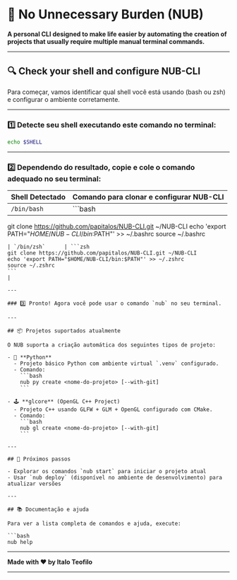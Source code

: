 # 🚀 No Unnecessary Burden (NUB)

**A personal CLI designed to make life easier by automating the creation of projects that usually require multiple manual terminal commands.**

---

## 🔍 Check your shell and configure NUB-CLI

Para começar, vamos identificar qual shell você está usando (bash ou zsh) e configurar o ambiente corretamente.

---

### 1️⃣ Detecte seu shell executando este comando no terminal:

```bash
echo $SHELL
```

---

### 2️⃣ Dependendo do resultado, copie e cole o comando adequado no seu terminal:

| Shell Detectado | Comando para clonar e configurar NUB-CLI                                  |
|-----------------|---------------------------------------------------------------------------|
| `/bin/bash`     | ```bash                                                                   
git clone https://github.com/papitalos/NUB-CLI.git ~/NUB-CLI
echo 'export PATH="$HOME/NUB-CLI/bin:$PATH"' >> ~/.bashrc
source ~/.bashrc
```                                                                         |
| `/bin/zsh`      | ```zsh                                                                    
git clone https://github.com/papitalos/NUB-CLI.git ~/NUB-CLI
echo 'export PATH="$HOME/NUB-CLI/bin:$PATH"' >> ~/.zshrc
source ~/.zshrc
```                                                                         |

---

### 3️⃣ Pronto! Agora você pode usar o comando `nub` no seu terminal.

---

## 📦 Projetos suportados atualmente

O NUB suporta a criação automática dos seguintes tipos de projeto:

- 🐍 **Python**  
  - Projeto básico Python com ambiente virtual `.venv` configurado.  
  - Comando:  
    ```bash
    nub py create <nome-do-projeto> [--with-git]
    ```

- 🕹️ **glcore** (OpenGL C++ Project)  
  - Projeto C++ usando GLFW + GLM + OpenGL configurado com CMake.  
  - Comando:  
    ```bash
    nub gl create <nome-do-projeto> [--with-git]
    ```

---

## 🎯 Próximos passos

- Explorar os comandos `nub start` para iniciar o projeto atual  
- Usar `nub deploy` (disponível no ambiente de desenvolvimento) para atualizar versões

---

## 📚 Documentação e ajuda

Para ver a lista completa de comandos e ajuda, execute:

```bash
nub help
```

---

**Made with ❤️ by Italo Teofilo**

---
